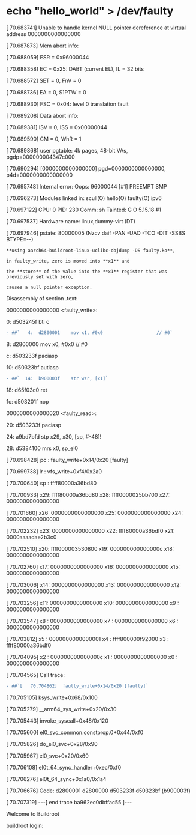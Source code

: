 # echo "hello_world" > /dev/faulty 

[   70.683741] Unable to handle kernel NULL pointer dereference at virtual address 0000000000000000

[   70.687873] Mem abort info:

[   70.688059]   ESR = 0x96000044

[   70.688358]   EC = 0x25: DABT (current EL), IL = 32 bits

[   70.688572]   SET = 0, FnV = 0

[   70.688736]   EA = 0, S1PTW = 0

[   70.688930]   FSC = 0x04: level 0 translation fault

[   70.689208] Data abort info:

[   70.689381]   ISV = 0, ISS = 0x00000044

[   70.689590]   CM = 0, WnR = 1

[   70.689868] user pgtable: 4k pages, 48-bit VAs, pgdp=000000004347c000

[   70.690294] [0000000000000000] pgd=0000000000000000, p4d=0000000000000000

[   70.695748] Internal error: Oops: 96000044 [#1] PREEMPT SMP

[   70.696273] Modules linked in: scull(O) hello(O) faulty(O) ipv6

[   70.697122] CPU: 0 PID: 230 Comm: sh Tainted: G           O      5.15.18 #1

[   70.697537] Hardware name: linux,dummy-virt (DT)

[   70.697946] pstate: 80000005 (Nzcv daif -PAN -UAO -TCO -DIT -SSBS BTYPE=--)

`**using aarch64-buildroot-linux-uclibc-objdump -DS faulty.ko**,` 

`in faulty_write, zero is moved into **x1** and`

`the **store** of the value into the **x1** register that was previously set with zero,` 

`causes a null pointer exception.`


Disassembly of section .text:


0000000000000000 <faulty_write>:

   0:	d503245f 	bti	c
```diff   
- ##`   4:	d2800001 	mov	x1, #0x0                   	// #0`
```
   8:	d2800000 	mov	x0, #0x0                   	// #0
   
   c:	d503233f 	paciasp
   
  10:	d50323bf 	autiasp
```diff  
- ##`  14:	b900003f 	str	wzr, [x1]`
```
  18:	d65f03c0 	ret
  
  1c:	d503201f 	nop


0000000000000020 <faulty_read>:

  20:	d503233f 	paciasp
  
  24:	a9bd7bfd 	stp	x29, x30, [sp, #-48]!
  
  28:	d5384100 	mrs	x0, sp_el0
  
  
[   70.698428] pc : faulty_write+0x14/0x20 [faulty]

[   70.699738] lr : vfs_write+0xf4/0x2a0

[   70.700640] sp : ffff80000a36bd80

[   70.700933] x29: ffff80000a36bd80 x28: ffff0000025bb700 x27: 0000000000000000

[   70.701660] x26: 0000000000000000 x25: 0000000000000000 x24: 0000000000000000

[   70.702232] x23: 0000000000000000 x22: ffff80000a36bdf0 x21: 0000aaaadae2b3c0

[   70.702510] x20: ffff000003530800 x19: 000000000000000c x18: 0000000000000000

[   70.702760] x17: 0000000000000000 x16: 0000000000000000 x15: 0000000000000000

[   70.703006] x14: 0000000000000000 x13: 0000000000000000 x12: 0000000000000000

[   70.703256] x11: 0000000000000000 x10: 0000000000000000 x9 : 0000000000000000

[   70.703547] x8 : 0000000000000000 x7 : 0000000000000000 x6 : 0000000000000000

[   70.703812] x5 : 0000000000000001 x4 : ffff800000f92000 x3 : ffff80000a36bdf0

[   70.704095] x2 : 000000000000000c x1 : 0000000000000000 x0 : 0000000000000000

[   70.704565] Call trace:
```diff
- ##`[   70.704862]  faulty_write+0x14/0x20 [faulty]`
```
[   70.705105]  ksys_write+0x68/0x100

[   70.705279]  __arm64_sys_write+0x20/0x30

[   70.705443]  invoke_syscall+0x48/0x120

[   70.705600]  el0_svc_common.constprop.0+0x44/0xf0

[   70.705826]  do_el0_svc+0x28/0x90

[   70.705967]  el0_svc+0x20/0x60

[   70.706108]  el0t_64_sync_handler+0xec/0xf0

[   70.706276]  el0t_64_sync+0x1a0/0x1a4

[   70.706676] Code: d2800001 d2800000 d503233f d50323bf (b900003f) 

[   70.707319] ---[ end trace ba962ec0dbffac55 ]---


Welcome to Buildroot

buildroot login:


